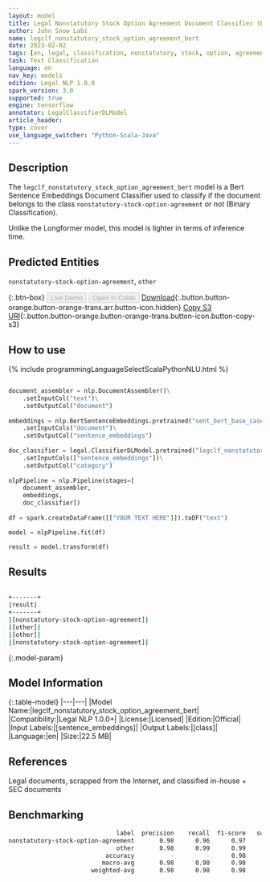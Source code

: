 ```yaml
---
layout: model
title: Legal Nonstatutory Stock Option Agreement Document Classifier (Bert Sentence Embeddings)
author: John Snow Labs
name: legclf_nonstatutory_stock_option_agreement_bert
date: 2023-02-02
tags: [en, legal, classification, nonstatutory, stock, option, agreement, licensed, bert, tensorflow]
task: Text Classification
language: en
nav_key: models
edition: Legal NLP 1.0.0
spark_version: 3.0
supported: true
engine: tensorflow
annotator: LegalClassifierDLModel
article_header:
type: cover
use_language_switcher: "Python-Scala-Java"
---
```


## Description

The `legclf_nonstatutory_stock_option_agreement_bert` model is a Bert Sentence Embeddings Document Classifier used to classify if the document belongs to the class `nonstatutory-stock-option-agreement` or not (Binary Classification).

Unlike the Longformer model, this model is lighter in terms of inference time.

## Predicted Entities

`nonstatutory-stock-option-agreement`, `other`

{:.btn-box}
<button class="button button-orange" disabled>Live Demo</button>
<button class="button button-orange" disabled>Open in Colab</button>
[Download](https://s3.amazonaws.com/auxdata.johnsnowlabs.com/legal/models/legclf_nonstatutory_stock_option_agreement_bert_en_1.0.0_3.0_1675360953793.zip){:.button.button-orange.button-orange-trans.arr.button-icon.hidden}
[Copy S3 URI](s3://auxdata.johnsnowlabs.com/legal/models/legclf_nonstatutory_stock_option_agreement_bert_en_1.0.0_3.0_1675360953793.zip){:.button.button-orange.button-orange-trans.button-icon.button-copy-s3}

## How to use



<div class="tabs-box" markdown="1">
{% include programmingLanguageSelectScalaPythonNLU.html %}

```python

document_assembler = nlp.DocumentAssembler()\
    .setInputCol("text")\
    .setOutputCol("document")
  
embeddings = nlp.BertSentenceEmbeddings.pretrained("sent_bert_base_cased", "en")\
    .setInputCols("document")\
    .setOutputCol("sentence_embeddings")
    
doc_classifier = legal.ClassifierDLModel.pretrained("legclf_nonstatutory_stock_option_agreement_bert", "en", "legal/models")\
    .setInputCols(["sentence_embeddings"])\
    .setOutputCol("category")
    
nlpPipeline = nlp.Pipeline(stages=[
    document_assembler, 
    embeddings,
    doc_classifier])
 
df = spark.createDataFrame([["YOUR TEXT HERE"]]).toDF("text")

model = nlpPipeline.fit(df)

result = model.transform(df)

```

</div>

## Results

```bash

+-------+
|result|
+-------+
|[nonstatutory-stock-option-agreement]|
|[other]|
|[other]|
|[nonstatutory-stock-option-agreement]|

```

{:.model-param}
## Model Information

{:.table-model}
|---|---|
|Model Name:|legclf_nonstatutory_stock_option_agreement_bert|
|Compatibility:|Legal NLP 1.0.0+|
|License:|Licensed|
|Edition:|Official|
|Input Labels:|[sentence_embeddings]|
|Output Labels:|[class]|
|Language:|en|
|Size:|22.5 MB|

## References

Legal documents, scrapped from the Internet, and classified in-house + SEC documents 

## Benchmarking

```bash
                              label  precision    recall  f1-score   support
nonstatutory-stock-option-agreement       0.98      0.96      0.97        53
                              other       0.98      0.99      0.99       122
                           accuracy          -         -      0.98       175
                          macro-avg       0.98      0.98      0.98       175
                       weighted-avg       0.98      0.98      0.98       175
```
